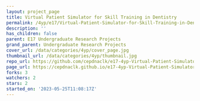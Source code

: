 ```yaml
---
layout: project_page
title: Virtual Patient Simulator for Skill Training in Dentistry
permalink: /4yp/e17/Virtual-Patient-Simulator-for-Skill-Training-in-Dentistry/
description: ''
has_children: false
parent: E17 Undergraduate Research Projects
grand_parent: Undergraduate Research Projects
cover_url: /data/categories/4yp/cover_page.jpg
thumbnail_url: /data/categories/4yp/thumbnail.jpg
repo_url: https://github.com/cepdnaclk/e17-4yp-Virtual-Patient-Simulator-for-Skill-Training-in-Dentistry
page_url: https://cepdnaclk.github.io/e17-4yp-Virtual-Patient-Simulator-for-Skill-Training-in-Dentistry
forks: 3
watchers: 2
stars: 2
started_on: '2023-05-25T11:08:17Z'
---
```


